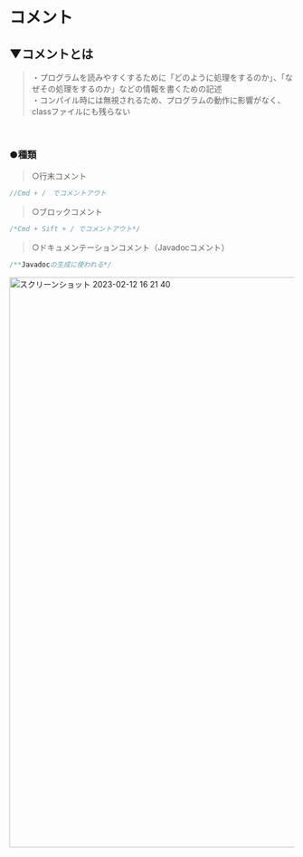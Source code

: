 # コメント

## ▼コメントとは
>・プログラムを読みやすくするために「どのように処理をするのか」、「なぜその処理をするのか」などの情報を書くための記述<br>
>・コンパイル時には無視されるため、プログラムの動作に影響がなく、classファイルにも残らない<br>
<br>

### ●種類
>○行末コメント <br>
```java
//Cmd + /　でコメントアウト
```

>○ブロックコメント<br>
```java
/*Cmd + Sift + / でコメントアウト*/
```

>○ドキュメンテーションコメント（Javadocコメント）<br>
```java
/**Javadocの生成に使われる*/
```

<img width="1006" alt="スクリーンショット 2023-02-12 16 21 40" src="https://user-images.githubusercontent.com/81621944/218298339-33270df3-13bb-4f29-9cf5-89593eadb1f5.png">
